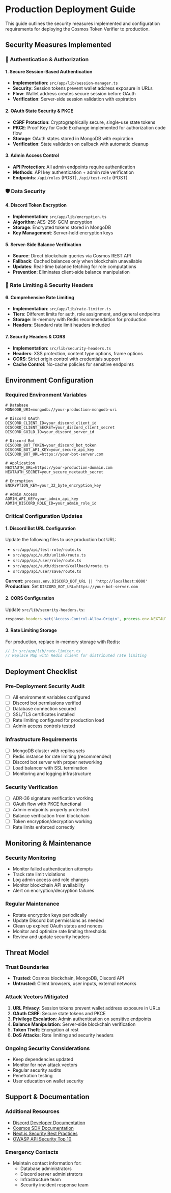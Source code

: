 # Production Deployment Guide

This guide outlines the security measures implemented and configuration requirements for deploying the Cosmos Token Verifier to production.

## Security Measures Implemented

### 🔐 Authentication & Authorization

#### 1. Secure Session-Based Authentication
- **Implementation**: `src/app/lib/session-manager.ts`
- **Security**: Session tokens prevent wallet address exposure in URLs
- **Flow**: Wallet address creates secure session before OAuth
- **Verification**: Server-side session validation with expiration

#### 2. OAuth State Security & PKCE
- **CSRF Protection**: Cryptographically secure, single-use state tokens
- **PKCE**: Proof Key for Code Exchange implemented for authorization code flow
- **Storage**: OAuth states stored in MongoDB with expiration
- **Verification**: State validation on callback with automatic cleanup

#### 3. Admin Access Control
- **API Protection**: All admin endpoints require authentication
- **Methods**: API key authentication + admin role verification
- **Endpoints**: `/api/roles` (POST), `/api/test-role` (POST)

### 🛡️ Data Security

#### 4. Discord Token Encryption
- **Implementation**: `src/app/lib/encryption.ts`
- **Algorithm**: AES-256-GCM encryption
- **Storage**: Encrypted tokens stored in MongoDB
- **Key Management**: Server-held encryption keys

#### 5. Server-Side Balance Verification
- **Source**: Direct blockchain queries via Cosmos REST API
- **Fallback**: Cached balances only when blockchain unavailable
- **Updates**: Real-time balance fetching for role computations
- **Prevention**: Eliminates client-side balance manipulation

### 🚦 Rate Limiting & Security Headers

#### 6. Comprehensive Rate Limiting
- **Implementation**: `src/app/lib/rate-limiter.ts`
- **Tiers**: Different limits for auth, role assignment, and general endpoints
- **Storage**: In-memory with Redis recommendation for production
- **Headers**: Standard rate limit headers included

#### 7. Security Headers & CORS
- **Implementation**: `src/lib/security-headers.ts`
- **Headers**: XSS protection, content type options, frame options
- **CORS**: Strict origin control with credentials support
- **Cache Control**: No-cache policies for sensitive endpoints

## Environment Configuration

### Required Environment Variables

```env
# Database
MONGODB_URI=mongodb://your-production-mongodb-uri

# Discord OAuth
DISCORD_CLIENT_ID=your_discord_client_id
DISCORD_CLIENT_SECRET=your_discord_client_secret
DISCORD_GUILD_ID=your_discord_server_id

# Discord Bot
DISCORD_BOT_TOKEN=your_discord_bot_token
DISCORD_BOT_API_KEY=your_secure_api_key
DISCORD_BOT_URL=https://your-bot-server.com

# Application
NEXTAUTH_URL=https://your-production-domain.com
NEXTAUTH_SECRET=your_secure_nextauth_secret

# Encryption
ENCRYPTION_KEY=your_32_byte_encryption_key

# Admin Access
ADMIN_API_KEY=your_admin_api_key
ADMIN_DISCORD_ROLE_ID=your_admin_role_id
```

### Critical Configuration Updates

#### 1. Discord Bot URL Configuration
Update the following files to use production bot URL:
- `src/app/api/test-role/route.ts`
- `src/app/api/auth/unlink/route.ts`
- `src/app/api/user/role/route.ts`
- `src/app/api/auth/discord/callback/route.ts`
- `src/app/api/user/save/route.ts`

**Current**: `process.env.DISCORD_BOT_URL || 'http://localhost:8000'`
**Production**: Set `DISCORD_BOT_URL=https://your-bot-server.com`

#### 2. CORS Configuration
Update `src/lib/security-headers.ts`:
```typescript
response.headers.set('Access-Control-Allow-Origin', process.env.NEXTAUTH_URL);
```

#### 3. Rate Limiting Storage
For production, replace in-memory storage with Redis:
```typescript
// In src/app/lib/rate-limiter.ts
// Replace Map with Redis client for distributed rate limiting
```

## Deployment Checklist

### Pre-Deployment Security Audit
- [ ] All environment variables configured
- [ ] Discord bot permissions verified
- [ ] Database connection secured
- [ ] SSL/TLS certificates installed
- [ ] Rate limiting configured for production load
- [ ] Admin access controls tested

### Infrastructure Requirements
- [ ] MongoDB cluster with replica sets
- [ ] Redis instance for rate limiting (recommended)
- [ ] Discord bot server with proper networking
- [ ] Load balancer with SSL termination
- [ ] Monitoring and logging infrastructure

### Security Verification
- [ ] ADR-36 signature verification working
- [ ] OAuth flow with PKCE functional
- [ ] Admin endpoints properly protected
- [ ] Balance verification from blockchain
- [ ] Token encryption/decryption working
- [ ] Rate limits enforced correctly

## Monitoring & Maintenance

### Security Monitoring
- Monitor failed authentication attempts
- Track rate limit violations
- Log admin access and role changes
- Monitor blockchain API availability
- Alert on encryption/decryption failures

### Regular Maintenance
- Rotate encryption keys periodically
- Update Discord bot permissions as needed
- Clean up expired OAuth states and nonces
- Monitor and optimize rate limiting thresholds
- Review and update security headers

## Threat Model

### Trust Boundaries
- **Trusted**: Cosmos blockchain, MongoDB, Discord API
- **Untrusted**: Client browsers, user inputs, external networks

### Attack Vectors Mitigated
1. **URL Privacy**: Session tokens prevent wallet address exposure in URLs
2. **OAuth CSRF**: Secure state tokens and PKCE
3. **Privilege Escalation**: Admin authentication on sensitive endpoints
4. **Balance Manipulation**: Server-side blockchain verification
5. **Token Theft**: Encryption at rest
6. **DoS Attacks**: Rate limiting and security headers

### Ongoing Security Considerations
- Keep dependencies updated
- Monitor for new attack vectors
- Regular security audits
- Penetration testing
- User education on wallet security

## Support & Documentation

### Additional Resources
- [Discord Developer Documentation](https://discord.com/developers/docs)
- [Cosmos SDK Documentation](https://docs.cosmos.network)
- [Next.js Security Best Practices](https://nextjs.org/docs/advanced-features/security-headers)
- [OWASP API Security Top 10](https://owasp.org/www-project-api-security/)

### Emergency Contacts
- Maintain contact information for:
  - Database administrators
  - Discord server administrators
  - Infrastructure team
  - Security incident response team